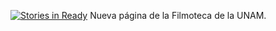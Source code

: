 [![Stories in Ready](https://badge.waffle.io/pollin14/filmoteca.png?label=ready&title=Ready)](https://waffle.io/pollin14/filmoteca)
Nueva página de la Filmoteca de la UNAM.